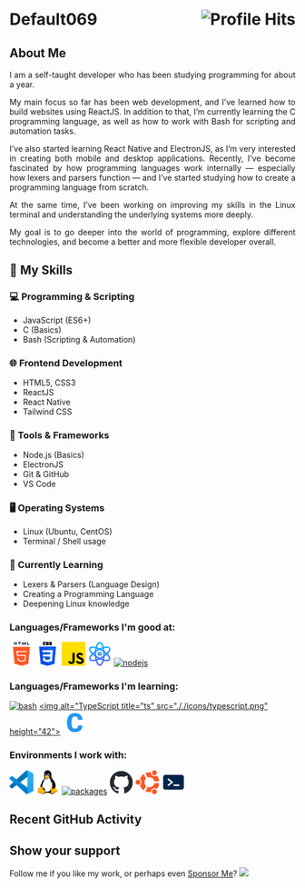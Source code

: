 <h1>Default069 <img align="right" alt="Profile Hits" src="
(https://komarev.com/ghpvc/?username=default069&style=flat-square) "></h1>

## About Me
<p align="justify">I am a self-taught developer who has been studying programming for about a year.</p>

<p align="justify">My main focus so far has been web development, and I’ve learned how to build websites using ReactJS. In addition to that, I’m currently learning the C programming language, as well as how to work with Bash for scripting and automation tasks.</p>

<p align="justify">I’ve also started learning React Native and ElectronJS, as I’m very interested in creating both mobile and desktop applications. Recently, I’ve become fascinated by how programming languages work internally — especially how lexers and parsers function — and I’ve started studying how to create a programming language from scratch.</p>

<p align="justify">At the same time, I’ve been working on improving my skills in the Linux terminal and understanding the underlying systems more deeply.</p>

<p align="justify">My goal is to go deeper into the world of programming, explore different technologies, and become a better and more flexible developer overall.</p>

## 🚀 My Skills

### 💻 Programming & Scripting
- JavaScript (ES6+)
- C (Basics)
- Bash (Scripting & Automation)

### 🌐 Frontend Development
- HTML5, CSS3
- ReactJS
- React Native
- Tailwind CSS

### 🧰 Tools & Frameworks
- Node.js (Basics)
- ElectronJS
- Git & GitHub
- VS Code

### 🖥️ Operating Systems
- Linux (Ubuntu, CentOS)
- Terminal / Shell usage

### 🧠 Currently Learning
- Lexers & Parsers (Language Design)
- Creating a Programming Language
- Deepening Linux knowledge
 
### Languages/Frameworks I'm good at:
<a href="#"><img alt="html5" title="html" src="././icons/html-5(1).png" height="42"></a>
<a href="#"><img alt="css3" title="css3" src="././icons/css-3.png" height="42"></a>
<a href="https://www.javascript.com/" target="_blanck"><img alt="js" title="js" src="././icons/js.png" height="42"></a>
<a href="https://vite.dev/guide/"><img alt="reactjs" title="reactjs" src="././icons/reactjs.png" height="42"></a>
<a href="https://nodejs.org/en"><img alt="nodejs" title="nodejs" src="././icons/node.png" height="42"></a>

### Languages/Frameworks I'm learning:

<a href="https://ru.wikipedia.org/wiki/Bash"><img alt="bash" title="bash" src="././icons/bash.png" height="42"></a>
<a href="https://www.typescriptlang.org/"><img alt="TypeScript title="ts" src="././icons/typescript.png" height="42"></a>
<a href="https://en.wikipedia.org/wiki/C_(programming_language)"><img alt="nodejs" title="C Language" src="././icons/letter-c.png" height="42"></a>


### Environments I work with:

<a href="https://code.visualstudio.com/"><img alt="vs code" title="vs code" src="././icons/vscode.png" height="42"></a>
<a href="https://www.linux.org/"><img alt="linux" title="Linux" src="././icons/linux.png" height="42"></a>
<a href="https://github.com/features/actions"><img alt="packages" title="packages" src="././icons/packages.png" height="42"></a>
<a href="https://github.com/"><img alt="github" title="github" src="././icons/github-mark.png" height="42"></a>
<a href="https://www.linux.org/"><img alt="ubuntu Linux" title="ubuntu Linux" src="././icons/ubuntu.png" height="42"></a>
<a href="https://ubuntu.com/tutorials/command-line-for-beginners#1-overview"><img alt="termina" title="terminal" src="././icons/technology.png" height="42"></a>

## Recent GitHub Activity
<!--END_SECTION:activity-->

## Show your support

Follow me if you like my work, or perhaps even [Sponsor Me][sponsor]? ![](https://hit.yhype.me/github/profile?user_id=35486894)


<!-- Link anchors -->

[sponsor]: https://github.com/sponsors/default069

